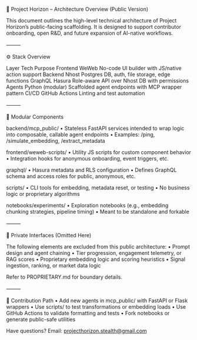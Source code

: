 🧱 Project Horizon – Architecture Overview (Public Version)

This document outlines the high-level technical architecture of Project Horizon’s public-facing scaffolding. It is designed to support contributor onboarding, open R&D, and future expansion of AI-native workflows.

⸻

⚙️ Stack Overview

Layer	Tech	Purpose
Frontend	WeWeb	No-code UI builder with JS/native action support
Backend	Nhost	Postgres DB, auth, file storage, edge functions
GraphQL	Hasura	Role-aware API over Nhost DB with permissions
Agents	Python (modular)	Scaffolded agent endpoints with MCP wrapper pattern
CI/CD	GitHub Actions	Linting and test automation


⸻

🧩 Modular Components

backend/mcp_public/
	•	Stateless FastAPI services intended to wrap logic into composable, callable agent endpoints
	•	Examples: /ping, /simulate_embedding, /extract_metadata

frontend/weweb-scripts/
	•	Utility JS scripts for custom component behavior
	•	Integration hooks for anonymous onboarding, event triggers, etc.

graphql/
	•	Hasura metadata and RLS configuration
	•	Defines GraphQL schema and access roles for public, anonymous, etc.

scripts/
	•	CLI tools for embedding, metadata reset, or testing
	•	No business logic or proprietary algorithms

notebooks/experiments/
	•	Exploration notebooks (e.g., embedding chunking strategies, pipeline timing)
	•	Meant to be standalone and forkable

⸻

🔐 Private Interfaces (Omitted Here)

The following elements are excluded from this public architecture:
	•	Prompt design and agent chaining
	•	Tier progression, engagement telemetry, or RAG scores
	•	Proprietary embedding logic and scoring heuristics
	•	Signal ingestion, ranking, or market data logic

Refer to PROPRIETARY.md for boundary details.

⸻

🧠 Contribution Path
	•	Add new agents in mcp_public/ with FastAPI or Flask wrappers
	•	Use scripts/ to test transformations or embedding loads
	•	Use GitHub Actions to validate formatting and tests
	•	Fork notebooks or generate public-safe utilities

Have questions? Email: projecthorizon.stealth@gmail.com